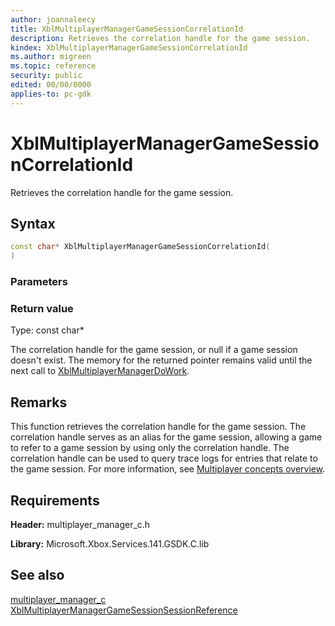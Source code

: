 ```yaml
---
author: joannaleecy
title: XblMultiplayerManagerGameSessionCorrelationId
description: Retrieves the correlation handle for the game session.
kindex: XblMultiplayerManagerGameSessionCorrelationId
ms.author: migreen
ms.topic: reference
security: public
edited: 00/00/0000
applies-to: pc-gdk
---
```


# XblMultiplayerManagerGameSessionCorrelationId  

Retrieves the correlation handle for the game session.  

## Syntax  
  
```cpp
const char* XblMultiplayerManagerGameSessionCorrelationId(  
)  
```  
  
### Parameters  
  
  
### Return value  
Type: const char*
  
The correlation handle for the game session, or null if a game session doesn't exist. The memory for the returned pointer remains valid until the next call to [XblMultiplayerManagerDoWork](xblmultiplayermanagerdowork.md).
  
## Remarks  
  
This function retrieves the correlation handle for the game session. The correlation handle serves as an alias for the game session, allowing a game to refer to a game session by using only the correlation handle. The correlation handle can be used to query trace logs for entries that relate to the game session. For more information, see [Multiplayer concepts overview](../../../../../live/features/multiplayer/concepts/live-multiplayer-concepts.md).
  
## Requirements  
  
**Header:** multiplayer_manager_c.h
  
**Library:** Microsoft.Xbox.Services.141.GSDK.C.lib
  
## See also  
[multiplayer_manager_c](../multiplayer_manager_c_members.md)  
[XblMultiplayerManagerGameSessionSessionReference](xblmultiplayermanagergamesessionsessionreference.md)
  
  